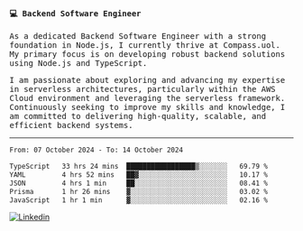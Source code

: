 
<samp>
  
#### 💻 Backend Software Engineer

As a dedicated Backend Software Engineer with a strong foundation in Node.js, I currently thrive at Compass.uol. My primary focus is on developing robust backend solutions using Node.js and TypeScript.

I am passionate about exploring and advancing my expertise in serverless architectures, particularly within the AWS Cloud environment and leveraging the serverless framework. Continuously seeking to improve my skills and knowledge, I am committed to delivering high-quality, scalable, and efficient backend systems.

---

<!--START_SECTION:waka-->

```txt
From: 07 October 2024 - To: 14 October 2024

TypeScript   33 hrs 24 mins  █████████████████▒░░░░░░░   69.79 %
YAML         4 hrs 52 mins   ██▓░░░░░░░░░░░░░░░░░░░░░░   10.17 %
JSON         4 hrs 1 min     ██░░░░░░░░░░░░░░░░░░░░░░░   08.41 %
Prisma       1 hr 26 mins    ▓░░░░░░░░░░░░░░░░░░░░░░░░   03.02 %
JavaScript   1 hr 1 min      ▓░░░░░░░░░░░░░░░░░░░░░░░░   02.16 %
```

<!--END_SECTION:waka-->
  
</samp>

[![Linkedin](https://img.shields.io/badge/-Mateus%20Garcia-c080ff?style=flat-square&logo=Linkedin&logoColor=white&link=https://www.linkedin.com/in/mpgxc)](https://www.linkedin.com/in/mateusogarcia) 
